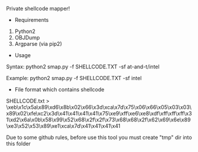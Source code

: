 Private shellcode mapper!

* Requirements

1. Python2
2. OBJDump
3. Argparse (via pip2)

* Usage

Syntax: python2 smap.py -f SHELLCODE.TXT -sf at-and-t/intel

Example: python2 smap.py -f SHELLCODE.TXT -sf intel

* File format which contains shellcode

SHELLCODE.txt > \xeb\x1c\x5a\x89\xd6\x8b\x02\x66\x3d\xca\x7d\x75\x06\x66\x05\x03\x03\x89\x02\xfe\xc2\x3d\x41\x41\x41\x41\x75\xe9\xff\xe6\xe8\xdf\xff\xff\xff\x31\xd2\x6a\x0b\x58\x99\x52\x68\x2f\x2f\x73\x68\x68\x2f\x62\x69\x6e\x89\xe3\x52\x53\x89\xe1\xca\x7d\x41\x41\x41\x41

Due to some github rules, before use this tool you must create "tmp" dir into this folder
